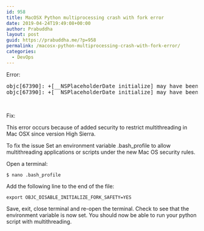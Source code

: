 ```yaml
---
id: 958
title: MacOSX Python multiprocessing crash with fork error
date: 2019-04-24T19:49:08+00:00
author: Prabuddha
layout: post
guid: https://prabuddha.me/?p=958
permalink: /macosx-python-multiprocessing-crash-with-fork-error/
categories:
  - DevOps
---
```

Error:
<pre>objc[67390]: +[__NSPlaceholderDate initialize] may have been in progress in another thread when fork() was called.
objc[67390]: +[__NSPlaceholderDate initialize] may have been in progress in another thread when fork() was called. We cannot safely call it or ignore it in the fork() child process. Crashing instead. Set a breakpoint on objc_initializeAfterForkError to debug.</pre>
&nbsp;

Fix:

This error occurs because of added security to restrict multithreading in Mac OSX since version High Sierra.

To fix the issue Set an environment variable .bash_profile to allow multithreading applications or scripts under the new Mac OS security rules.

Open a terminal:
<pre class="lang-py prettyprint prettyprinted"><code><span class="pln">$ nano </span><span class="pun">.</span><span class="pln">bash_profile</span></code></pre>
Add the following line to the end of the file:
<pre class="lang-py prettyprint prettyprinted"><code><span class="pln">export OBJC_DISABLE_INITIALIZE_FORK_SAFETY</span><span class="pun">=</span><span class="pln">YES</span></code></pre>
Save, exit, close terminal and re-open the terminal. Check to see that the environment variable is now set. You should now be able to run your python script with multithreading.
<div class="grid mb0 fw-wrap ai-start jc-end gs8 gsy"><time datetime="2018-09-07T22:44:22"></time>
<div class="grid--cell mr16"></div>
</div>
&nbsp;